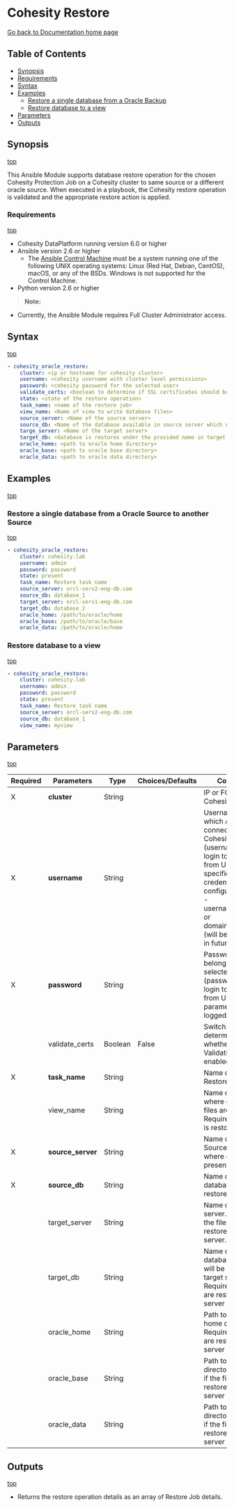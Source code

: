 # Cohesity Restore

[Go back to Documentation home page ](../README.md)

## Table of Contents
- [Synopsis](#synopsis)
- [Requirements](#requirements)
- [Syntax](#syntax)
- [Examples](#examples)
  - [Restore a single database from a Oracle Backup](#Restore-a-single-database-from-a-Oracle-Source-to-another-Source)
  - [Restore database to a view](#Restore-database-to-a-view)
- [Parameters](#parameters)
- [Outputs](#outputs)

## Synopsis
[top](#cohesity-restore)

This Ansible Module supports database restore operation for the chosen Cohesity Protection Job on a Cohesity cluster to same source or a different oracle source.  When executed in a playbook, the Cohesity restore operation is validated and the appropriate restore action is applied.

### Requirements
[top](#cohesity-restore)

* Cohesity DataPlatform running version 6.0 or higher
* Ansible version 2.6 or higher
  * The [Ansible Control Machine](https://docs.ansible.com/ansible/latest/installation_guide/intro_installation.html#control-machine-requirements) must be a system running one of the following UNIX operating systems: Linux (Red Hat, Debian, CentOS), macOS, or any of the BSDs. Windows is not supported for the Control Machine.
* Python version 2.6 or higher

> **Note:**
  - Currently, the Ansible Module requires Full Cluster Administrator access.

## Syntax
[top](#cohesity-restore)

```yaml
- cohesity_oracle_restore:
    cluster: <ip or hostname for cohesity cluster>
    username: <cohesity username with cluster level permissions>
    password: <cohesity password for the selected user>
    validate_certs: <boolean to determine if SSL certificates should be validated>
    state: <state of the restore operation>
    task_name: <name of the restore job>
    view_name: <Name of view to write database files>
    source_server: <Name of the source server>
    source_db: <Name of the database available in source server which needs to be restored>
    targe_server: <Name of the target server>
    target_db: <database is restores under the provided name in target server>
    oracle_home: <path to oracle home directory>
    oracle_base: <path to oracle base directory>
    oracle_data: <path to oracle data directory>
```

## Examples
[top](#cohesity-restore)

### Restore a single database from a Oracle Source to another Source
[top](#cohesity-restore)

```yaml
- cohesity_oracle_restore:
    cluster: cohesity.lab
    username: admin
    password: password
    state: present
    task_name: Restore task name
    source_server: orcl-serv2-eng-db.com
    source_db: database_1
    target_server: orcl-serv1-eng-db.com
    target_db: database_2
    oracle_home: /path/to/oracle/home
    oracle_base: /path/to/oracle/base
    oracle_data: /path/to/oracle/home

```

### Restore database to a view
[top](#cohesity-restore)

```yaml
- cohesity_oracle_restore:
    cluster: cohesity.lab
    username: admin
    password: password
    state: present
    task_name: Restore task name
    source_server: orcl-serv2-eng-db.com
    source_db: database_1
    view_name: myview

```

## Parameters
[top](#cohesity-restore)

| Required | Parameters | Type | Choices/Defaults | Comments |
| --- | --- | --- | --- | --- |
| X | **cluster** | String | | IP or FQDN for the Cohesity cluster |
| X | **username** | String | | Username with which Ansible will connect to the Cohesity cluster (username used to login to cluster from UI). Domain-specific credentials can be configured as.<br>- username@domain or domain/username (will be deprecated in future).|
| X | **password** | String | | Password belonging to the selected Username (password used to login to cluster from UI).  This parameter is not logged. |
|   | validate_certs | Boolean | False | Switch that determines whether SSL Validation is enabled. |
| X | **task_name** | String | | Name of the Restore Job.  |
|   | view_name | String | | Name of the view, where database files are restored. Required if the file is restored to view.  |
| X | **source_server** | String | | Name of the Source server where database is present.  |
| X | **source_db** | String | | Name of the database to restore.  |
|   | target_server | String | | Name of the target server. Required if the files are restored to a server.  |
|   | target_db | String | | Name of the database which will be created in target server. Required if the files are restored to a server  |
|   | oracle_home | String | | Path to oracle home directory. Required if the files are restored to a server  |
|   | oracle_base | String | | Path to oracle base directory. Required if the files are restored to a server  |
|   | oracle_data | String | | Path to oracle data directory. Required if the files are restored to a server  |


## Outputs
[top](#cohesity-restore)

- Returns the restore operation details as an array of Restore Job details.